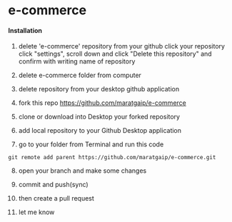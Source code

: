 # e-commerce


#### Installation

1. delete 'e-commerce' repository from your github
click your repository click "settings", scroll down and click "Delete this repository" and confirm with writing name of repository

2. delete e-commerce folder from computer

3. delete repository from your desktop github application

4. fork this repo https://github.com/maratgaip/e-commerce

5. clone or download into Desktop your forked repository

6. add local repository to your Github Desktop application

7. go to your folder from Terminal and run this code
```
git remote add parent https://github.com/maratgaip/e-commerce.git
```

8. open your branch and make some changes

9. commit and push(sync)

10. then create a pull request

11) let me know